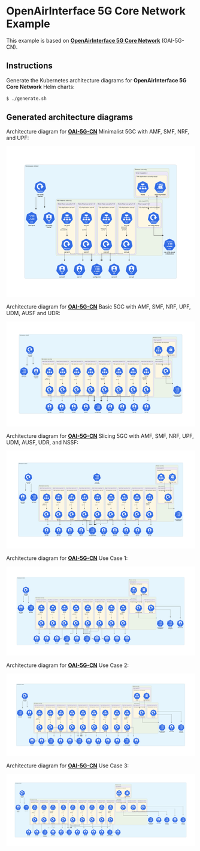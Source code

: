 # OpenAirInterface 5G Core Network  Example

This example is based on **[OpenAirInterface 5G Core Network](https://openairinterface.org/oai-5g-core-network-project/)** (OAI-5G-CN).

## Instructions

Generate the Kubernetes architecture diagrams for **OpenAirInterface 5G Core Network** Helm charts:
```sh
$ ./generate.sh
```

## Generated architecture diagrams

Architecture diagram for **[OAI-5G-CN](https://openairinterface.org/oai-5g-core-network-project/)** Minimalist 5GC with AMF, SMF, NRF, and UPF:

![oai-5g-mini.png](oai-5g-mini.png)

Architecture diagram for **[OAI-5G-CN](https://openairinterface.org/oai-5g-core-network-project/)** Basic 5GC with AMF, SMF, NRF, UPF, UDM, AUSF and UDR:

![oai-5g-basic.png](oai-5g-basic.png)

Architecture diagram for **[OAI-5G-CN](https://openairinterface.org/oai-5g-core-network-project/)** Slicing 5GC with AMF, SMF, NRF, UPF, UDM, AUSF, UDR, and NSSF:

![oai-5g-advance.png](oai-5g-advance.png)

Architecture diagram for **[OAI-5G-CN](https://openairinterface.org/oai-5g-core-network-project/)** Use Case 1:

![case1.png](case1.png)

Architecture diagram for **[OAI-5G-CN](https://openairinterface.org/oai-5g-core-network-project/)** Use Case 2:

![case2.png](case2.png)

Architecture diagram for **[OAI-5G-CN](https://openairinterface.org/oai-5g-core-network-project/)** Use Case 3:

![case3.png](case3.png)
